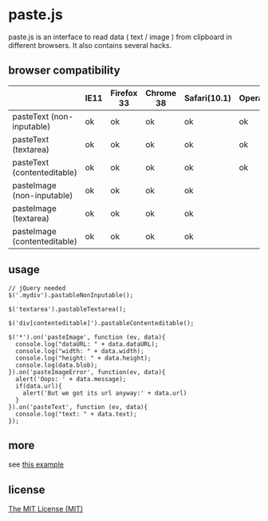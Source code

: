 paste.js
=====

paste.js is an interface to read data ( text / image ) from clipboard in different browsers. It also contains several hacks.

browser compatibility
-----

|                              | IE11 | Firefox 33 | Chrome 38 | Safari(10.1) | Opera |
|------------------------------|------|------------|-----------|--------------|-------|
| pasteText (non-inputable)    | ok   | ok         | ok        | ok           | ok    |
| pasteText (textarea)         | ok   | ok         | ok        | ok           | ok    |
| pasteText (contenteditable)  | ok   | ok         | ok        | ok           | ok    |
| pasteImage (non-inputable)   | ok   | ok         | ok        | ok           |       |
| pasteImage (textarea)        | ok   | ok         | ok        | ok           |       |
| pasteImage (contenteditable) | ok   | ok         | ok        | ok           |       |

usage
-----

```
// jQuery needed
$('.mydiv').pastableNonInputable();

$('textarea').pastableTextarea();

$('div[contenteditable]').pastableContenteditable();

$('*').on('pasteImage', function (ev, data){
  console.log("dataURL: " + data.dataURL);
  console.log("width: " + data.width);
  console.log("height: " + data.height);
  console.log(data.blob);
}).on('pasteImageError', function(ev, data){
  alert('Oops: ' + data.message);
  if(data.url){
    alert('But we got its url anyway:' + data.url)
  }
}).on('pasteText', function (ev, data){
  console.log("text: " + data.text);
});
```

more
-----

see [this example](http://layerssss.github.io/paste.js/)

license
-----

[The MIT License (MIT)](LICENSE)

